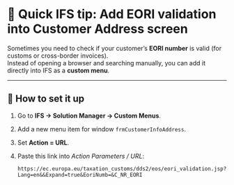 # 🚀 Quick IFS tip: Add EORI validation into Customer Address screen

Sometimes you need to check if your customer’s **EORI number** is valid (for customs or cross-border invoices).  
Instead of opening a browser and searching manually, you can add it directly into IFS as a **custom menu**.

---

## 🔧 How to set it up

1. Go to **IFS → Solution Manager → Custom Menus**.
2. Add a new menu item for window `frmCustomerInfoAddress`.
3. Set **Action = URL**.
4. Paste this link into *Action Parameters / URL*:

   ```text
   https://ec.europa.eu/taxation_customs/dds2/eos/eori_validation.jsp?Lang=en&&Expand=true&EoriNumb=&C_NR_EORI
